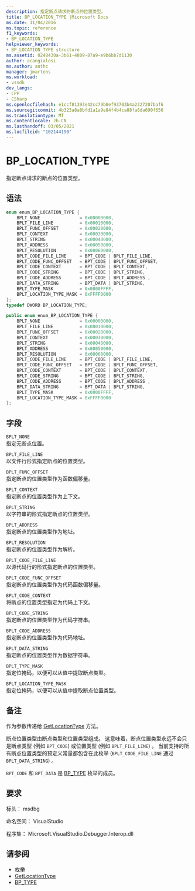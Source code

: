 ```yaml
---
description: 指定断点请求的断点的位置类型。
title: BP_LOCATION_TYPE |Microsoft Docs
ms.date: 11/04/2016
ms.topic: reference
f1_keywords:
- BP_LOCATION_TYPE
helpviewer_keywords:
- BP_LOCATION_TYPE structure
ms.assetid: 0248430a-3b61-4809-87a9-e9b6bb7d1130
author: acangialosi
ms.author: anthc
manager: jmartens
ms.workload:
- vssdk
dev_langs:
- CPP
- CSharp
ms.openlocfilehash: e1ccf81393e42cc79b0ef93703b4a2327207baf6
ms.sourcegitcommit: 4b323a8a8bfd1a1a9e84f4b4ca88fa8da690f656
ms.translationtype: MT
ms.contentlocale: zh-CN
ms.lasthandoff: 03/05/2021
ms.locfileid: "102144190"
---
```

# <a name="bp_location_type"></a>BP_LOCATION_TYPE
指定断点请求的断点的位置类型。

## <a name="syntax"></a>语法

```cpp
enum enum_BP_LOCATION_TYPE {
    BPLT_NONE               = 0x00000000,
    BPLT_FILE_LINE          = 0x00010000,
    BPLT_FUNC_OFFSET        = 0x00020000,
    BPLT_CONTEXT            = 0x00030000,
    BPLT_STRING             = 0x00040000,
    BPLT_ADDRESS            = 0x00050000,
    BPLT_RESOLUTION         = 0x00060000,
    BPLT_CODE_FILE_LINE     = BPT_CODE | BPLT_FILE_LINE,
    BPLT_CODE_FUNC_OFFSET   = BPT_CODE | BPLT_FUNC_OFFSET,
    BPLT_CODE_CONTEXT       = BPT_CODE | BPLT_CONTEXT,
    BPLT_CODE_STRING        = BPT_CODE | BPLT_STRING,
    BPLT_CODE_ADDRESS       = BPT_CODE | BPLT_ADDRESS ,
    BPLT_DATA_STRING        = BPT_DATA | BPLT_STRING,
    BPLT_TYPE_MASK          = 0x0000FFFF,
    BPLT_LOCATION_TYPE_MASK = 0xFFFF0000
};
typedef DWORD BP_LOCATION_TYPE;
```

```csharp
public enum enum_BP_LOCATION_TYPE {
    BPLT_NONE               = 0x00000000,
    BPLT_FILE_LINE          = 0x00010000,
    BPLT_FUNC_OFFSET        = 0x00020000,
    BPLT_CONTEXT            = 0x00030000,
    BPLT_STRING             = 0x00040000,
    BPLT_ADDRESS            = 0x00050000,
    BPLT_RESOLUTION         = 0x00060000,
    BPLT_CODE_FILE_LINE     = BPT_CODE | BPLT_FILE_LINE,
    BPLT_CODE_FUNC_OFFSET   = BPT_CODE | BPLT_FUNC_OFFSET,
    BPLT_CODE_CONTEXT       = BPT_CODE | BPLT_CONTEXT,
    BPLT_CODE_STRING        = BPT_CODE | BPLT_STRING,
    BPLT_CODE_ADDRESS       = BPT_CODE | BPLT_ADDRESS ,
    BPLT_DATA_STRING        = BPT_DATA | BPLT_STRING,
    BPLT_TYPE_MASK          = 0x0000FFFF,
    BPLT_LOCATION_TYPE_MASK = 0xFFFF0000
};
```

## <a name="fields"></a>字段
`BPLT_NONE`\
指定无断点位置。

`BPLT_FILE_LINE`\
以文件行形式指定断点的位置类型。

`BPLT_FUNC_OFFSET`\
指定断点的位置类型作为函数偏移量。

`BPLT_CONTEXT`\
指定断点的位置类型作为上下文。

`BPLT_STRING`\
以字符串的形式指定断点的位置类型。

`BPLT_ADDRESS`\
指定断点的位置类型作为地址。

`BPLT_RESOLUTION`\
指定断点的位置类型作为解析。

`BPLT_CODE_FILE_LINE`\
以源代码行的形式指定断点的位置类型。

`BPLT_CODE_FUNC_OFFSET`\
指定断点的位置类型作为代码函数偏移量。

`BPLT_CODE_CONTEXT`\
将断点的位置类型指定为代码上下文。

`BPLT_CODE_STRING`\
指定断点的位置类型作为代码字符串。

`BPLT_CODE_ADDRESS`\
指定断点的位置类型作为代码地址。

`BPLT_DATA_STRING`\
指定断点的位置类型作为数据字符串。

`BPLT_TYPE_MASK`\
指定位掩码，以便可以从值中提取断点类型。

`BPLT_LOCATION_TYPE_MASK`\
指定位掩码，以便可以从值中提取断点位置类型。

## <a name="remarks"></a>备注
作为参数传递给 [GetLocationType](../../../extensibility/debugger/reference/idebugbreakpointrequest2-getlocationtype.md) 方法。

断点位置类型由断点类型和位置类型组成。 这意味着，断点位置类型永远不会只是断点类型 (例如 `BPT_CODE`) 或位置类型 (例如 `BPLT_FILE_LINE`) 。 当前支持的所有断点位置类型的预定义常量都包含在此枚举 (`BPLT_CODE_FILE_LINE` 通过 `BPLT_DATA_STRING`) 。

`BPT_CODE` 和 `BPT_DATA` 是 [BP_TYPE](../../../extensibility/debugger/reference/bp-type.md) 枚举的成员。

## <a name="requirements"></a>要求
标头： msdbg

命名空间： VisualStudio

程序集： Microsoft.VisualStudio.Debugger.Interop.dll

## <a name="see-also"></a>请参阅
- [枚举](../../../extensibility/debugger/reference/enumerations-visual-studio-debugging.md)
- [GetLocationType](../../../extensibility/debugger/reference/idebugbreakpointrequest2-getlocationtype.md)
- [BP_TYPE](../../../extensibility/debugger/reference/bp-type.md)
